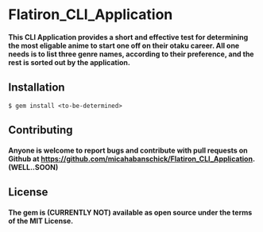 # Flatiron_CLI_Application

#### This CLI Application provides a short and effective test for determining the most eligable anime to start one off on their otaku career. All one needs is to list three genre names, according to their preference, and the rest is sorted out by the application.


## Installation
```
$ gem install <to-be-determined>
```


## Contributing

#### Anyone is welcome to report bugs and contribute with pull requests on Github at https://github.com/micahabanschick/Flatiron_CLI_Application. (WELL..SOON)


## License 

#### The gem is (CURRENTLY NOT) available as open source under the terms of the MIT License. 